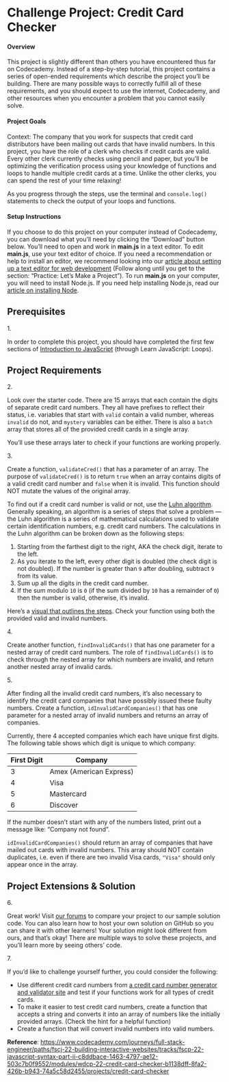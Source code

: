 # Challenge Project: Credit Card Checker

#### Overview

This project is slightly different than others you have encountered thus
far on Codecademy. Instead of a step-by-step tutorial, this project
contains a series of open-ended requirements which describe the project
you’ll be building. There are many possible ways to correctly fulfill
all of these requirements, and you should expect to use the internet,
Codecademy, and other resources when you encounter a problem that you
cannot easily solve.

#### Project Goals

Context: The company that you work for suspects that credit card
distributors have been mailing out cards that have invalid numbers. In
this project, you have the role of a clerk who checks if credit cards
are valid. Every other clerk currently checks using pencil and paper,
but you’ll be optimizing the verification process using your knowledge
of functions and loops to handle multiple credit cards at a time. Unlike
the other clerks, you can spend the rest of your time relaxing!

As you progress through the steps, use the terminal and `console.log()`
statements to check the output of your loops and functions.

#### Setup Instructions

If you choose to do this project on your computer instead of Codecademy,
you can download what you’ll need by clicking the “Download” button
below. You’ll need to open and work in **main.js** in a text editor. To
edit **main.js**, use your text editor of choice. If you need a
recommendation or help to install an editor, we recommend looking into
our <a href="https://www.codecademy.com/articles/visual-studio-code"
class="e14vpv2g1 gamut-xro1w8-ResetElement-Anchor-AnchorBase e1bhhzie0"
target="_blank">article about setting up a text editor for web
development</a> (Follow along until you get to the section: “Practice:
Let’s Make a Project”). To run **main.js** on your computer, you will
need to install Node.js. If you need help installing Node.js, read our
<a href="https://www.codecademy.com/articles/setting-up-node-locally"
class="e14vpv2g1 gamut-xro1w8-ResetElement-Anchor-AnchorBase e1bhhzie0"
target="_blank">article on installing Node</a>.

## Prerequisites

1\.

In order to complete this project, you should have completed the first
few sections of
<a href="https://www.codecademy.com/courses/introduction-to-javascript"
class="e14vpv2g1 gamut-xro1w8-ResetElement-Anchor-AnchorBase e1bhhzie0"
target="_blank">Introduction to JavaScript</a> (through Learn
JavaScript: Loops).

## Project Requirements

2\.

Look over the starter code. There are 15 arrays that each contain the
digits of separate credit card numbers. They all have prefixes to
reflect their status, i.e. variables that start with `valid` contain a
valid number, whereas `invalid` do not, and `mystery` variables can be
either. There is also a `batch` array that stores all of the provided
credit cards in a single array.

You’ll use these arrays later to check if your functions are working
properly.

3\.

Create a function, `validateCred()` that has a parameter of an array.
The purpose of `validateCred()` is to return `true` when an array
contains digits of a valid credit card number and `false` when it is
invalid. This function should NOT mutate the values of the original
array.

To find out if a credit card number is valid or not, use the
<a href="https://en.wikipedia.org/wiki/Luhn_algorithm#Description"
class="e14vpv2g1 gamut-xro1w8-ResetElement-Anchor-AnchorBase e1bhhzie0"
target="_blank" rel="noopener">Luhn algorithm</a>. Generally speaking,
an algorithm is a series of steps that solve a problem — the Luhn
algorithm is a series of mathematical calculations used to validate
certain identification numbers, e.g. credit card numbers. The
calculations in the Luhn algorithm can be broken down as the following
steps:

1.  Starting from the farthest digit to the right, AKA the check digit,
    iterate to the left.
2.  As you iterate to the left, every other digit is doubled (the check
    digit is not doubled). If the number is greater than `9` after
    doubling, subtract `9` from its value.
3.  Sum up all the digits in the credit card number.
4.  If the sum modulo `10` is `0` (if the sum divided by `10` has a
    remainder of `0`) then the number is valid, otherwise, it’s invalid.

Here’s a <a
href="https://content.codecademy.com/PRO/independent-practice-projects/credit-card-checker/diagrams/cc%20validator%20diagram%201.svg"
class="e14vpv2g1 gamut-xro1w8-ResetElement-Anchor-AnchorBase e1bhhzie0"
target="_blank" rel="noopener">visual that outlines the steps</a>. Check
your function using both the provided valid and invalid numbers.

4\.

Create another function, `findInvalidCards()` that has one parameter for
a nested array of credit card numbers. The role of `findInvalidCards()`
is to check through the nested array for which numbers are invalid, and
return another nested array of invalid cards.

5\.

After finding all the invalid credit card numbers, it’s also necessary
to identify the credit card companies that have possibly issued these
faulty numbers. Create a function, `idInvalidCardCompanies()` that has
one parameter for a nested array of invalid numbers and returns an array
of companies.

Currently, there 4 accepted companies which each have unique first
digits. The following table shows which digit is unique to which
company:

| First Digit | Company                 |
|-------------|-------------------------|
| 3           | Amex (American Express) |
| 4           | Visa                    |
| 5           | Mastercard              |
| 6           | Discover                |

If the number doesn’t start with any of the numbers listed, print out a
message like: “Company not found”.

`idInvalidCardCompanies()` should return an array of companies that have
mailed out cards with invalid numbers. This array should NOT contain
duplicates, i.e. even if there are two invalid Visa cards, `"Visa"`
should only appear once in the array.

## Project Extensions & Solution

6\.

Great work! Visit <a
href="https://discuss.codecademy.com/t/credit-card-checker-challenge-project-javascript/462375"
class="e14vpv2g1 gamut-xro1w8-ResetElement-Anchor-AnchorBase e1bhhzie0"
target="_blank" rel="noopener">our forums</a> to compare your project to
our sample solution code. You can also learn how to host your own
solution on GitHub so you can share it with other learners! Your
solution might look different from ours, and that’s okay! There are
multiple ways to solve these projects, and you’ll learn more by seeing
others’ code.

7\.

If you’d like to challenge yourself further, you could consider the
following:

- Use different credit card numbers from <a
  href="https://www.freeformatter.com/credit-card-number-generator-validator.html"
  class="e14vpv2g1 gamut-xro1w8-ResetElement-Anchor-AnchorBase e1bhhzie0"
  target="_blank" rel="noopener">a credit card number generator and
  validator site</a> and test if your functions work for all types of
  credit cards.
- To make it easier to test credit card numbers, create a function that
  accepts a string and converts it into an array of numbers like the
  initially provided arrays. (Check the hint for a helpful function)
- Create a function that will convert invalid numbers into valid
  numbers.

**Reference**: https://www.codecademy.com/journeys/full-stack-engineer/paths/fscj-22-building-interactive-websites/tracks/fscp-22-javascript-syntax-part-ii-c8ddbace-1463-4797-ae12-503c7b0f9552/modules/wdcp-22-credit-card-checker-b1138dff-8fa2-426b-b943-74a5c58d2455/projects/credit-card-checker
